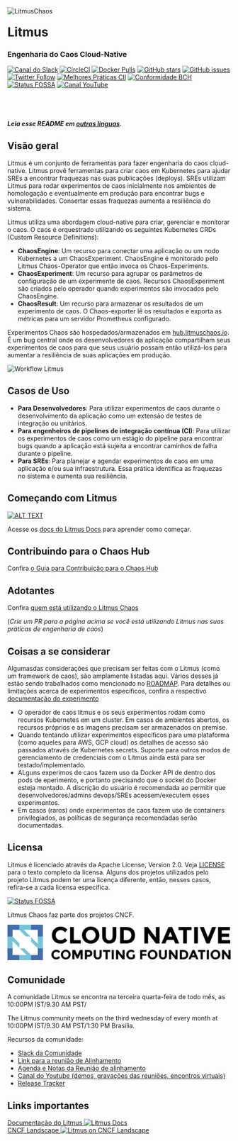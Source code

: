 <img alt="LitmusChaos" src="https://landscape.cncf.io/logos/litmus.svg" width="200" align="left">

# Litmus

### Engenharia do Caos Cloud-Native

[![Canal do Slack](https://img.shields.io/badge/Slack-Join-purple)](https://slack.litmuschaos.io)
[![CircleCI](https://circleci.com/gh/litmuschaos/litmus/tree/master.svg?style=shield)](https://app.circleci.com/pipelines/github/litmuschaos/litmus)
[![Docker Pulls](https://img.shields.io/docker/pulls/litmuschaos/chaos-operator.svg)](https://hub.docker.com/r/litmuschaos/chaos-operator)
[![GitHub stars](https://img.shields.io/github/stars/litmuschaos/litmus?style=social)](https://github.com/litmuschaos/litmus/stargazers)
[![GitHub issues](https://img.shields.io/github/issues/litmuschaos/litmus)](https://github.com/litmuschaos/litmus/issues)
[![Twitter Follow](https://img.shields.io/twitter/follow/litmuschaos?style=social)](https://twitter.com/LitmusChaos)
[![Melhores Práticas CII](https://bestpractices.coreinfrastructure.org/projects/3202/badge)](https://bestpractices.coreinfrastructure.org/projects/3202)
[![Conformidade BCH](https://bettercodehub.com/edge/badge/litmuschaos/litmus?branch=master)](https://bettercodehub.com/)
[![Status FOSSA](https://app.fossa.io/api/projects/git%2Bgithub.com%2Flitmuschaos%2Flitmus.svg?type=shield)](https://app.fossa.io/projects/git%2Bgithub.com%2Flitmuschaos%2Flitmus?ref=badge_shield)
[![Canal YouTube](https://img.shields.io/badge/YouTube-Subscribe-red)](https://www.youtube.com/channel/UCa57PMqmz_j0wnteRa9nCaw)
<br><br><br><br>

#### *Leia esse README em [outras linguas](./TRANSLATIONS.md).*


## Visão geral

Litmus é um conjunto de ferramentas para fazer engenharia do caos cloud-native. Litmus provê ferramentas para criar caos em Kubernetes para ajudar SREs a encontrar fraquezas nas suas publicações (deploys). SREs utilizam Litmus para rodar experimentos de caos inicialmente nos ambientes de homologação e eventualmente em produção para encontrar bugs e vulnerabilidades. Consertar essas fraquezas aumenta a resiliência do sistema.

Litmus utiliza uma abordagem cloud-native para criar, gerenciar e monitorar o caos. O caos é orquestrado utilizando os seguintes Kubernetes CRDs (Custom Resource Definitions):

- **ChaosEngine**: Um recurso para conectar uma aplicação ou um nodo Kubernetes a um ChaosExperiment. ChaosEngine é monitorado pelo Litmus Chaos-Operator que então invoca os Chaos-Experiments.
- **ChaosExperiment**: Um recurso para agrupar os parâmetros de configuração de um experimente de caos. Recursos ChaosExperiment são criados pelo operador quando experimentos são invocados pelo ChaosEngine.
- **ChaosResult**: Um recurso para armazenar os resultados de um experimento de caos. O Chaos-exporter lê os resultados e exporta as métricas para um servidor Prometheus configurado.

Experimentos Chaos são hospedados/armazenados em <a href="https://hub.litmuschaos.io" target="_blank">hub.litmuschaos.io</a>. É um bug central onde os desenvolvedores da aplicação compartilham seus experimentos de caos para que seus usuário possam então utilizá-los para aumentar a resiliência de suas aplicações em produção.

![Workflow Litmus](/images/litmus-arch_1.png)

## Casos de Uso

- **Para Desenvolvedores**: Para utilizar experimentos de caos durante o desenvolvimento da aplicação como um extensão de testes de integração ou unitários.
- **Para engenheiros de pipelines de integração contínua (CI)**: Para utilizar os experimentos de caos como um estágio do pipeline para encontrar bugs quando a aplicação está sujeita a encontrar caminhos de falha durante o pipeline.
- **Para SREs**: Para planejar e agendar experimentos de caos em uma aplicação e/ou sua infraestrutura. Essa prática identifica as fraquezas no sistema e aumenta sua resiliência.

## Começando com Litmus

[![ALT TEXT](../images/maxresdefault.jpg)](https://youtu.be/W5hmNbaYPfM)

Acesse os <a href="https://docs.litmuschaos.io/docs/next/getstarted.html" target="_blank">docs do Litmus Docs</a> para aprender como começar.

## Contribuindo para o Chaos Hub

Confira <a href="https://github.com/litmuschaos/community-charts/blob/master/CONTRIBUTING.md" target="_blank">o Guia para Contribuição para o Chaos Hub</a>

## Adotantes

Confira <a href="https://github.com/litmuschaos/litmus/blob/master/ADOPTERS.md" target="_blank">quem está utilizando o Litmus Chaos</a>

(_Crie um PR para a página acima se você está utilizando Litmus nas suas práticas de engenharia de caos_)

## Coisas a se considerar

Algumasdas considerações que precisam ser feitas com o Litmus (como um framework de caos), são amplamente listadas aqui. Vários desses já estão sendo trabalhados como mencionado no [ROADMAP](../ROADMAP.md). Para detalhes ou limitações acerca de experimentos específicos, confira a respectivo [documentação do experimento](https://docs.litmuschaos.io/docs/pod-delete/)

- O operador de caos litmus e os seus experimentos rodam como recursos Kubernetes em um cluster. Em casos de ambientes abertos, os recursos próprios e as imagens precisam ser armazenados on premise.
- Quando tentando utilizar experimentos específicos para uma plataforma (como aqueles para AWS, GCP cloud) os detalhes de acesso são passados através de Kubernetes secrets. Suporte para outros modos de gerenciamento de credenciais com o Litmus ainda está para ser testado/implementado.
- ALguns experimos de caos fazem uso da Docker API de dentro dos pods de eperimento, e portanto precisando que o socket do Docker esteja montado. A discrição do usuário é recomendada ao permitir que desenvolvedores/admins devops/SREs acessem/executem esses experimentos.
- Em casos (raros) onde experimentos de caos fazem uso de containers privilegiados, as políticas de segurança recomendadas serão documentadas.

## Licensa

Litmus é licenciado através da Apache License, Version 2.0. Veja [LICENSE](../LICENSE) para o texto completo da licensa. Alguns dos projetos utilizados pelo projeto Litmus podem ter uma licença diferente, então, nesses casos, refira-se a cada licensa específica.

[![Status FOSSA](https://app.fossa.io/api/projects/git%2Bgithub.com%2Flitmuschaos%2Flitmus.svg?type=large)](https://app.fossa.io/projects/git%2Bgithub.com%2Flitmuschaos%2Flitmus?ref=badge_large)

Litmus Chaos faz parte dos projetos CNCF.

[![CNCF](https://github.com/cncf/artwork/blob/main/other/cncf/horizontal/color/cncf-color.png)](https://landscape.cncf.io/selected=litmus)

## Comunidade

A comunidade Litmus se encontra na terceira quarta-feira de todo mês, as 10:00PM IST/9.30 AM PST/

The Litmus community meets on the third wednesday of every month at 10:00PM IST/9.30 AM PST/1:30 PM Brasilia.

Recursos da comunidade:

- [Slack da Comunidade](https://slack.litmuschaos.io)
- [Link para a reunião de Alinhamento](https://zoom.us/j/91358162694)
- [Agenda e Notas da Reunião de alinhamento](https://hackmd.io/a4Zu_sH4TZGeih-xCimi3Q)
- [Canal do Youtube (demos, gravações das reuniões, encontros virtuais)](https://www.youtube.com/channel/UCa57PMqmz_j0wnteRa9nCaw)
- [Release Tracker](https://github.com/litmuschaos/litmus/milestones)

## Links importantes

<a href="https://docs.litmuschaos.io">
  Documentação do Litmus <img src="https://avatars0.githubusercontent.com/u/49853472?s=200&v=4" alt="Litmus Docs" height="15">
</a>
<br>
<a href="https://landscape.cncf.io/selected=litmus">
  CNCF Landscape <img src="https://landscape.cncf.io/images/cncf-landscape-horizontal-color.svg" alt="Litmus on CNCF Landscape" height="15">
</a>

